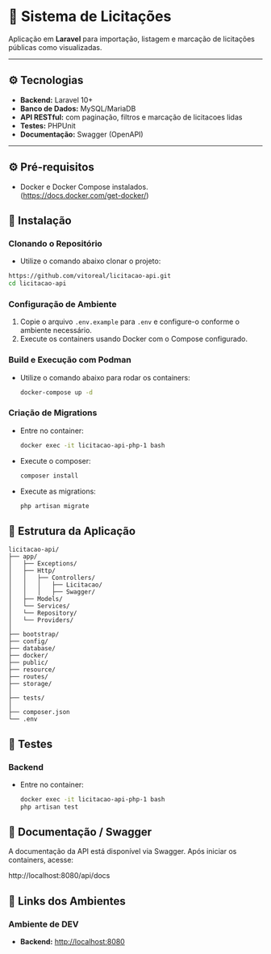 # 📑 Sistema de Licitações

Aplicação em **Laravel** para importação, listagem e marcação de licitações públicas como visualizadas.

---

## ⚙️ Tecnologias

- **Backend:** Laravel 10+
- **Banco de Dados:** MySQL/MariaDB
- **API RESTful:** com paginação, filtros e marcação de licitacoes lidas
- **Testes:** PHPUnit
- **Documentação:** Swagger (OpenAPI)

---

## ⚙️ Pré-requisitos

- Docker e Docker Compose instalados.  
  (https://docs.docker.com/get-docker/)


## 🚀 Instalação

### Clonando o Repositório

- Utilize o comando abaixo clonar o projeto:

```bash
https://github.com/vitoreal/licitacao-api.git
cd licitacao-api
```

### Configuração de Ambiente

1. Copie o arquivo `.env.example` para `.env` e configure-o conforme o ambiente necessário.
2. Execute os containers usando Docker com o Compose configurado.

### Build e Execução com Podman

- Utilize o comando abaixo para rodar os containers:
    ```bash
    docker-compose up -d
    ```

### Criação de Migrations

- Entre no container:
  ```bash
  docker exec -it licitacao-api-php-1 bash
  ```
- Execute o composer:
  ```bash
  composer install
  ```
- Execute as migrations:
  ```bash
  php artisan migrate
  ```

## 📂 Estrutura da Aplicação

```plaintext
licitacao-api/
├── app/
│   ├── Exceptions/
│   ├── Http/
│   │   ├── Controllers/
│   │   │   ├── Licitacao/
│   │   │   ├── Swagger/
│   ├── Models/
│   └── Services/
│   └── Repository/
│   └── Providers/
│
├── bootstrap/
├── config/
├── database/
├── docker/
├── public/
├── resource/
├── routes/
├── storage/
│
├── tests/
│
├── composer.json
└── .env

 ```

 ## 🧪 Testes

### Backend

- Entre no container:
  ```bash
  docker exec -it licitacao-api-php-1 bash
  php artisan test
  ```

## 📝 Documentação / Swagger

A documentação da API está disponível via Swagger. Após iniciar os containers, acesse:

http://localhost:8080/api/docs

## 🔗 Links dos Ambientes

### Ambiente de DEV
- **Backend:** [http://localhost:8080](http://localhost:8080)
